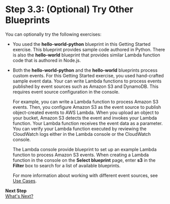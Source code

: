 # Step 3\.3: \(Optional\) Try Other Blueprints<a name="get-started-step3-optional"></a>

You can optionally try the following exercises:

+ You used the **hello\-world\-python** blueprint in this Getting Started exercise\. This blueprint provides sample code authored in Python\. There is also the **hello\-world** blueprint that provides similar Lambda function code that is authored in Node\.js\.

+ Both the **hello\-world\-python** and the **hello\-world** blueprints process custom events\. For this Getting Started exercise, you used hand\-crafted sample event data\. Your can write Lambda functions to process events published by event sources such as Amazon S3 and DynamoDB\. This requires event source configuration in the console\. 

  For example, you can write a Lambda function to process Amazon S3 events\. Then, you configure Amazon S3 as the event source to publish object\-created events to AWS Lambda\. When you upload an object to your bucket, Amazon S3 detects the event and invokes your Lambda function\. Your Lambda function receives the event data as a parameter\. You can verify your Lambda function executed by reviewing the CloudWatch logs either in the Lambda console or the CloudWatch console\. 

  The Lambda console provide blueprint to set up an example Lambda function to process Amazon S3 events\. When creating a Lambda function in the console on the **Select blueprint** page, enter **s3** in the **Filter** box to search for a list of available blueprints\.

  For more information about working with different event sources, see [Use Cases](use-cases.md)\. 

**Next Step**  
 [What's Next?](get-started-what-next.md) 